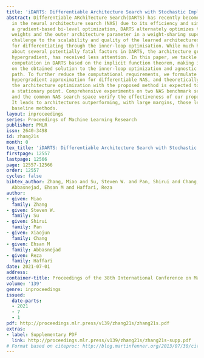 ```yaml
---
title: 'iDARTS: Differentiable Architecture Search with Stochastic Implicit Gradients'
abstract: Differentiable ARchiTecture Search(DARTS) has recently become the mainstream
  in the neural architecture search (NAS) due to its efficiency and simplicity. With
  a gradient-based bi-level optimization, DARTS alternately optimizes the inner model
  weights and the outer architecture parameter in a weight-sharing supernet. A key
  challenge to the scalability and quality of the learned architectures is the need
  for differentiating through the inner-loop optimisation. While much has been discussed
  about several potentially fatal factors in DARTS, the architecture gradient, a.k.a.
  hypergradient, has received less attention. In this paper, we tackle the hypergradient
  computation in DARTS based on the implicit function theorem, making it only depends
  on the obtained solution to the inner-loop optimization and agnostic to the optimization
  path. To further reduce the computational requirements, we formulate a stochastic
  hypergradient approximation for differentiable NAS, and theoretically show that
  the architecture optimization with the proposed method is expected to converge to
  a stationary point. Comprehensive experiments on two NAS benchmark search spaces
  and the common NAS search space verify the effectiveness of our proposed method.
  It leads to architectures outperforming, with large margins, those learned by the
  baseline methods.
layout: inproceedings
series: Proceedings of Machine Learning Research
publisher: PMLR
issn: 2640-3498
id: zhang21s
month: 0
tex_title: 'iDARTS: Differentiable Architecture Search with Stochastic Implicit Gradients'
firstpage: 12557
lastpage: 12566
page: 12557-12566
order: 12557
cycles: false
bibtex_author: Zhang, Miao and Su, Steven W. and Pan, Shirui and Chang, Xiaojun and
  Abbasnejad, Ehsan M and Haffari, Reza
author:
- given: Miao
  family: Zhang
- given: Steven W.
  family: Su
- given: Shirui
  family: Pan
- given: Xiaojun
  family: Chang
- given: Ehsan M
  family: Abbasnejad
- given: Reza
  family: Haffari
date: 2021-07-01
address:
container-title: Proceedings of the 38th International Conference on Machine Learning
volume: '139'
genre: inproceedings
issued:
  date-parts:
  - 2021
  - 7
  - 1
pdf: http://proceedings.mlr.press/v139/zhang21s/zhang21s.pdf
extras:
- label: Supplementary PDF
  link: http://proceedings.mlr.press/v139/zhang21s/zhang21s-supp.pdf
# Format based on citeproc: http://blog.martinfenner.org/2013/07/30/citeproc-yaml-for-bibliographies/
---
```

